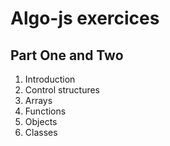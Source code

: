 # Algo-js exercices

## Part One and Two
1. Introduction
2. Control structures
3. Arrays
4. Functions
5. Objects
6. Classes
